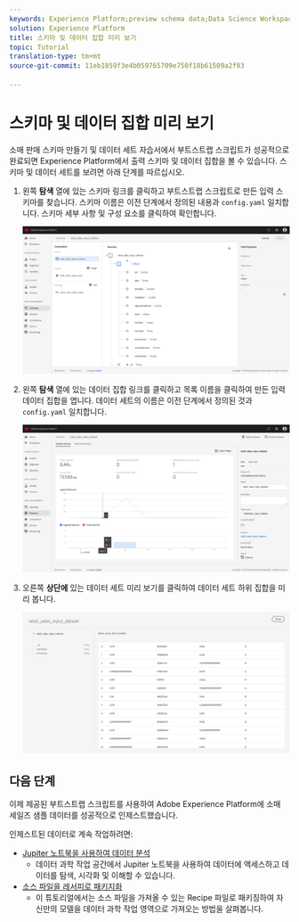```yaml
---
keywords: Experience Platform;preview schema data;Data Science Workspace;popular topics
solution: Experience Platform
title: 스키마 및 데이터 집합 미리 보기
topic: Tutorial
translation-type: tm+mt
source-git-commit: 11eb1859f3e4b059765709e750f18b61509a2f93

---
```



# 스키마 및 데이터 집합 미리 보기

소매 판매 스키마 만들기 및 데이터 세트 [](./create-retails-sales-dataset.md) 자습서에서 부트스트랩 스크립트가 성공적으로 완료되면 Experience Platform에서 출력 스키마 및 데이터 집합을 볼 수 있습니다. 스키마 및 데이터 세트를 보려면 아래 단계를 따르십시오.

1. 왼쪽 **탐색** 열에 있는 스키마 링크를 클릭하고 부트스트랩 스크립트로 만든 입력 스키마를 찾습니다. 스키마 이름은 이전 단계에서 정의된 내용과 `config.yaml` 일치합니다. 스키마 세부 사항 및 구성 요소를 클릭하여 확인합니다.

   ![](../images/models-recipes/access-data/schema_overview.png)

2. 왼쪽 **탐색** 열에 있는 데이터 집합 링크를 클릭하고 목록 이름을 클릭하여 만든 입력 데이터 집합을 엽니다. 데이터 세트의 이름은 이전 단계에서 정의된 것과 `config.yaml` 일치합니다.

   ![](../images/models-recipes/access-data/dataset_overview.png)

3. 오른쪽 **상단에** 있는 데이터 세트 미리 보기를 클릭하여 데이터 세트 하위 집합을 미리 봅니다.

   ![](../images/models-recipes/access-data/preview_dataset.png)

## 다음 단계

이제 제공된 부트스트랩 스크립트를 사용하여 Adobe Experience Platform에 소매 세일즈 샘플 데이터를 성공적으로 인제스트했습니다.

인제스트된 데이터로 계속 작업하려면:
- [Jupiter 노트북을 사용하여 데이터 분석](../jupyterlab/analyze-your-data.md)
   - 데이터 과학 작업 공간에서 Jupiter 노트북을 사용하여 데이터에 액세스하고 데이터를 탐색, 시각화 및 이해할 수 있습니다.
- [소스 파일을 레서피로 패키지화](./package-source-files-recipe.md)
   - 이 튜토리얼에서는 소스 파일을 가져올 수 있는 Recipe 파일로 패키징하여 자신만의 모델을 데이터 과학 작업 영역으로 가져오는 방법을 살펴봅니다.